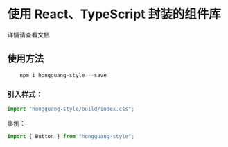 # 使用 React、TypeScript 封装的组件库

详情请查看文档

## 使用方法

```js
    npm i hongguang-style --save
```

### 引入样式：

```js
import "hongguang-style/build/index.css";
```

事例：

```js
import { Button } from "hongguang-style";
```

